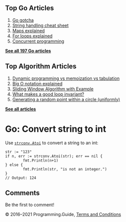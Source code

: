 <span class="underline"></span>

<span class="underline"></span>

Top Go Articles
---------------

1.  [Go gotcha](go-gotcha.html)
2.  [String handling cheat sheet](string-functions-reference-cheat-sheet.html)
3.  [Maps explained](maps-explained.html)
4.  [For loops explained](for-loop.html)
5.  [Concurrent programming](go-concurrency-tutorial.html)

[**See all 197 Go articles**](index.html)

<span class="underline"></span>

Top Algorithm Articles
----------------------

1.  [Dynamic programming vs memoization vs tabulation](../dynamic-programming-vs-memoization-vs-tabulation.html)
2.  [Big O notation explained](../big-o-notation-explained.html)
3.  [Sliding Window Algorithm with Example](../sliding-window-example.html)
4.  [What makes a good loop invariant?](../what-makes-a-good-loop-invariant.html)
5.  [Generating a random point within a circle (uniformly)](../random-point-within-circle.html)

[**See all articles**](../index.html)

Go: Convert string to int
=========================

Use [`strconv.Atoi`](https://golang.org/pkg/strconv/#Atoi) to convert a string to an int:

    str := "123"
    if n, err := strconv.Atoi(str); err == nil {
            fmt.Println(n+1)
    } else {
            fmt.Println(str, "is not an integer.")
    }
    // Output: 124

Comments
--------

Be the first to comment!

© 2016–2021 Programming.Guide, [Terms and Conditions](../terms-and-conditions.html)
